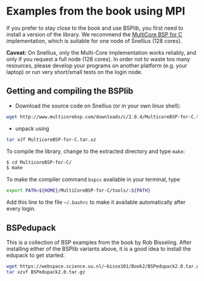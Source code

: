 # Examples from the book using MPI

If you prefer to stay close to the book and use BSPlib, you first need to install a version of the library.
We recommend the [MultiCore BSP for C](http://www.multicorebsp.com/) implementation, which is suitable for
one node of Snellius (128 cores).

**Caveat:** On Snellius, only the Multi-Core implementation works reliably, and only if you
request a full node (128 cores). In order not to waste too many resources, please develop
your programs on another platform (e.g. your laptop) or run very short/small tests on the login node.

## Getting and compiling the BSPlib

- Download the source code on Snellius (or in your own linux shell): 
```bash
wget http://www.multicorebsp.com/downloads/c/2.0.4/MulticoreBSP-for-C.tar.xz
```
- unpack using
```bash
tar xJf MulticoreBSP-for-C.tar.xz
```
To compile the library, change to the extracted directory and type ``make``:
```bash
$ cd MulticoreBSP-for-C/
$ make
```

To make the compiler command ``bspcc`` available in your terminal, type
```bash
export PATH=${HOME}/MultiCoreBSP-for-C/tools/:${PATH}
```
Add this line to the file ``~/.bashrc`` to make it available automatically after every login.

## BSPedupack

This is a collection of BSP examples from the book by Rob Bisseling. After installing either of the BSPlib variants above,
it is a good idea to install the edupack to get started.

```bash
wget https://webspace.science.uu.nl/~bisse101/Book2/BSPedupack2.0.tar.gz
tar xzvf BSPedupack2.0.tar.gz
```
